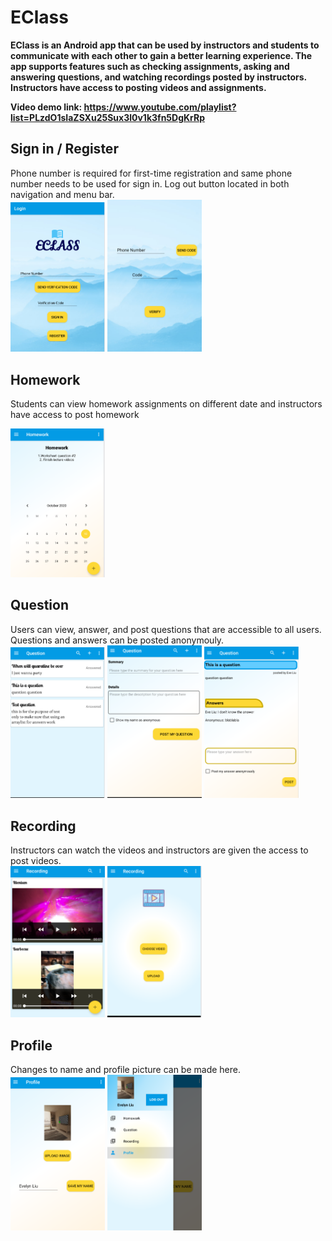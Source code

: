 # EClass
**EClass is an Android app that can be used by instructors and students to communicate with each other to gain a better learning experience. The app supports features such as checking assignments, asking and answering questions, and watching recordings posted by instructors. Instructors have access to posting videos and assignments.**

**Video demo link: https://www.youtube.com/playlist?list=PLzdO1sIaZSXu25Sux3l0v1k3fn5DgKrRp**

## Sign in / Register
Phone number is required for first-time registration and same phone number needs to be used for sign in. Log out button located in both navigation and menu bar. <br>
<img src="pics/login.png" width="30%"> <img src="pics/register.png" width="30%">

## Homework
Students can view homework assignments on different date and instructors have access to post homework

<img src="pics/homework.png" width="30%">

## Question
Users can view, answer, and post questions that are accessible to all users. Questions and answers can be posted anonymouly.
<br>
<img src="pics/questionlist.png" width="30%"> <img src="pics/newques.png" width="30%"> <img src="pics/answer.png" width="30%">

## Recording
Instructors can watch the videos and instructors are given the access to post videos.
<br>
<img src="pics/vids.png" width="30%"> <img src="pics/newvid.png" width="30%">

## Profile
Changes to name and profile picture can be made here.
<br>
<img src="pics/prof.png" width="30%"> <img src="pics/nav.png" width="30%">
